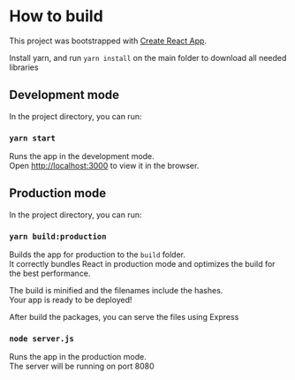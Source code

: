 # How to build

This project was bootstrapped with [Create React App](https://github.com/facebook/create-react-app).

Install yarn, and run `yarn install` on the main folder to download all needed libraries

## Development mode

In the project directory, you can run:

### `yarn start`

Runs the app in the development mode.\
Open [http://localhost:3000](http://localhost:3000) to view it in the browser.

## Production mode

In the project directory, you can run:

### `yarn build:production`

Builds the app for production to the `build` folder.\
It correctly bundles React in production mode and optimizes the build for the best performance.

The build is minified and the filenames include the hashes.\
Your app is ready to be deployed!

After build the packages, you can serve the files using Express

### `node server.js`

Runs the app in the production mode.\
The server will be running on port 8080
